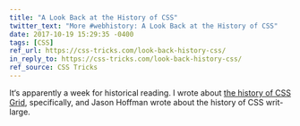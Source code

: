 ```yaml
---
title: "A Look Back at the History of CSS"
twitter_text: "More #webhistory: A Look Back at the History of CSS"
date: 2017-10-19 15:29:35 -0400
tags: [CSS]
ref_url: https://css-tricks.com/look-back-history-css/
in_reply_to: https://css-tricks.com/look-back-history-css/
ref_source: CSS Tricks
---
```


It‘s apparently a week for historical reading. I wrote about [the history of CSS Grid](https://alistapart.com/article/the-story-of-css-grid-from-its-creators), specifically, and Jason Hoffman wrote about the history of CSS writ-large.